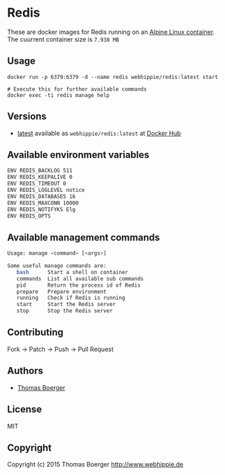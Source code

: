 # Redis

These are docker images for Redis running on an
[Alpine Linux container](https://registry.hub.docker.com/u/webhippie/alpine/).
The cuurrent container size is ```7.938 MB```


## Usage

```
docker run -p 6379:6379 -d --name redis webhippie/redis:latest start

# Execute this for further available commands
docker exec -ti redis manage help
```


## Versions

* [latest](https://github.com/dockhippie/redis/tree/master)
  available as ```webhippie/redis:latest``` at
  [Docker Hub](https://registry.hub.docker.com/u/webhippie/redis/)


## Available environment variables

```bash
ENV REDIS_BACKLOG 511
ENV REDIS_KEEPALIVE 0
ENV REDIS_TIMEOUT 0
ENV REDIS_LOGLEVEL notice
ENV REDIS_DATABASES 16
ENV REDIS_MAXCONN 10000
ENV REDIS_NOTIFYKS Elg
ENV REDIS_OPTS
```


## Available management commands

```bash
Usage: manage <command> [<args>]

Some useful manage commands are:
   bash      Start a shell on container
   commands  List all available sub commands
   pid       Return the process id of Redis
   prepare   Prepare environment
   running   Check if Redis is running
   start     Start the Redis server
   stop      Stop the Redis server
```


## Contributing

Fork -> Patch -> Push -> Pull Request


## Authors

* [Thomas Boerger](https://github.com/tboerger)


## License

MIT


## Copyright

Copyright (c) 2015 Thomas Boerger <http://www.webhippie.de>

